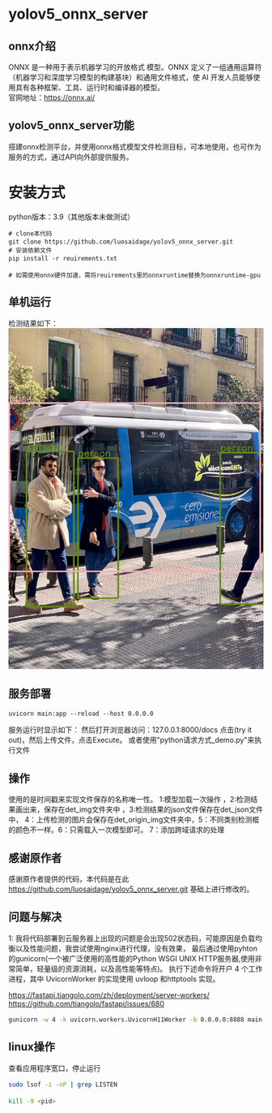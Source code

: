 # yolov5_onnx_server

## onnx介绍
ONNX 是一种用于表示机器学习的开放格式 模型。ONNX 定义了一组通用运算符（机器学习和深度学习模型的构建基块）和通用文件格式，使 AI 开发人员能够使用具有各种框架、工具、运行时和编译器的模型。  
官网地址：https://onnx.ai/
## yolov5_onnx_server功能
搭建onnx检测平台，并使用onnx格式模型文件检测目标，可本地使用，也可作为服务的方式，通过API向外部提供服务。

# 安装方式 
python版本：3.9（其他版本未做测试）
```
# clone本代码
git clone https://github.com/luosaidage/yolov5_onnx_server.git
# 安装依赖文件
pip install -r reuirements.txt

# 如需使用onnx硬件加速，需将reuirements里的onnxruntime替换为onnxruntime-gpu
```
## 单机运行
检测结果如下：
![检测结果](ReqFile/bus_detect.jpg)

## 服务部署
```
uvicorn main:app --reload --host 0.0.0.0
```
服务运行时显示如下：
然后打开浏览器访问：127.0.0.1:8000/docs
点击(try it out)，然后上传文件，点击Execute。
或者使用"python请求方式_demo.py"来执行文件

## 操作
使用的是时间戳来实现文件保存的名称唯一性。
1:模型加载一次操作 ，2:检测结果画出来，保存在det_img文件夹中 ，3:检测结果的json文件保存在det_json文件中，
4：上传检测的图片会保存在det_origin_img文件夹中，5：不同类别检测框的颜色不一样。6：只需载入一次模型即可。
7：添加跨域请求的处理

## 感谢原作者
感谢原作者提供的代码，本代码是在此 https://github.com/luosaidage/yolov5_onnx_server.git 基础上进行修改的。

## 问题与解决
1: 我将代码部署到云服务器上出现的问题是会出现502状态码，可能原因是负载均衡以及性能问题，我尝试使用nginx进行代理，没有效果，
最后通过使用pyhton的gunicorn(一个被广泛使用的高性能的Python WSGI UNIX HTTP服务器,使用非常简单，轻量级的资源消耗，以及高性能等特点)。
执行下述命令将开户 4 个工作进程，其中 UvicornWorker 的实现使用 uvloop 和httptools 实现。

https://fastapi.tiangolo.com/zh/deployment/server-workers/
https://github.com/tiangolo/fastapi/issues/680

```bash
gunicorn -w 4 -k uvicorn.workers.UvicornH11Worker -b 0.0.0.0:8888 main:app
```


## linux操作
查看应用程序宽口，停止运行
```bash
sudo lsof -i -nP | grep LISTEN

kill -9 <pid>
```
